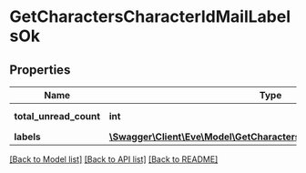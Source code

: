 # GetCharactersCharacterIdMailLabelsOk

## Properties
Name | Type | Description | Notes
------------ | ------------- | ------------- | -------------
**total_unread_count** | **int** | total_unread_count integer | [optional] 
**labels** | [**\Swagger\Client\Eve\Model\GetCharactersCharacterIdMailLabelsLabel[]**](GetCharactersCharacterIdMailLabelsLabel.md) | labels array | [optional] 

[[Back to Model list]](../README.md#documentation-for-models) [[Back to API list]](../README.md#documentation-for-api-endpoints) [[Back to README]](../README.md)


